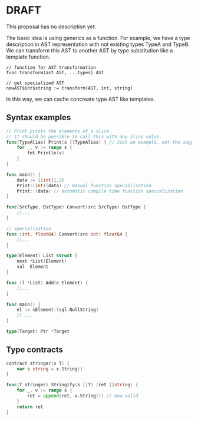 # DRAFT

This proposal has no description yet. 

The basic idea is using generics as a function. For example, we have a type description in AST representation with not existing types TypeA and TypeB. We can transform this AST to another AST by type substitution like a template function.

```
// function for AST transformation
func transform(ast AST, ...types) AST

// get specialized AST
newAST$int$string := transform(AST, int, string)
```

In this way, we can cache concreate type AST like templates.

## Syntax examples

```go
// Print prints the elements of a slice.
// It should be possible to call this with any slice value.
func(TypeAlias) Print(s []TypeAlias) { // Just an example, not the suggested syntax.
	for _, v := range s {
		fmt.Println(v)
	}
}

func main() {
    data := []int{1,2}
    Print:(int)(data) // manual function specialization
    Print::(data) // automatic compile time function specialization
}

```

```go
func(SrcType, DstType) Convert(src SrcType) DstType {
    //...
}

// specialization
func:(int, float64) Convert(src int) float64 {
    //...
}
```

```go
type(Element) List struct {
	next *List(Element)
	val  Element
}

func (l *List) Add(e Element) {
    //...
}

func main() {
    el := &Element:(sql.NullString)
    // ...
}
```

```go
type(Target) Ptr *Target
```


## Type contracts

```go
contract stringer(x T) {
	var s string = x.String()
}

func(T stringer) Stringify(s []T) (ret []string) {
	for _, v := range s {
		ret = append(ret, v.String()) // now valid
	}
	return ret
}
```

